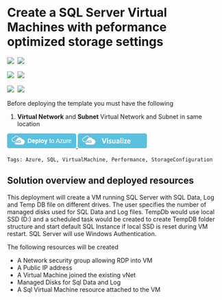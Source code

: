 # Create a SQL Server Virtual Machines with peformance optimized storage settings

<IMG SRC="https://azbotstorage.blob.core.windows.net/badges/101-sql-vm-new-storage/PublicLastTestDate.svg" />&nbsp;
<IMG SRC="https://azbotstorage.blob.core.windows.net/badges/101-sql-vm-new-storage/PublicDeployment.svg" />&nbsp;

<IMG SRC="https://azbotstorage.blob.core.windows.net/badges/101-sql-vm-new-storage/FairfaxLastTestDate.svg" />&nbsp;
<IMG SRC="https://azbotstorage.blob.core.windows.net/badges/101-sql-vm-new-storage/FairfaxDeployment.svg" />&nbsp;

<IMG SRC="https://azbotstorage.blob.core.windows.net/badges/101-sql-vm-new-storage/BestPracticeResult.svg" />&nbsp;
<IMG SRC="https://azbotstorage.blob.core.windows.net/badges/101-sql-vm-new-storage/CredScanResult.svg" />&nbsp;

Before deploying the template you must have the following

1. **Virtual Network** and **Subnet** Virtual Network and Subnet in same location

<a href="https://portal.azure.com/#create/Microsoft.Template/uri/https%3A%2F%2Fraw.githubusercontent.com%2FAzure%2Fazure-quickstart-templates%2Fmaster%2F101-sql-vm-new-storage%2Fazuredeploy.json" target="_blank">
    <img src="https://raw.githubusercontent.com/Azure/azure-quickstart-templates/master/1-CONTRIBUTION-GUIDE/images/deploytoazure.png"/>
</a>
<a href="http://armviz.io/#/?load=https%3A%2F%2Fraw.githubusercontent.com%2FAzure%2Fazure-quickstart-templates%2Fmaster%2F101-sql-vm-new-storage%2Fazuredeploy.json" target="_blank">
    <img src="https://raw.githubusercontent.com/Azure/azure-quickstart-templates/master/1-CONTRIBUTION-GUIDE/images/visualizebutton.png"/>
</a>

`Tags: Azure, SQL, VirtualMachine, Performance, StorageConfiguration`

## Solution overview and deployed resources

This deployment will create a VM running SQL Server with SQL Data, Log and Temp DB file on different drives.
The user specifies the number of managed disks used for SQL Data and Log files.
TempDb would use local SSD (D:) and a scheduled task would be created to create TempDB folder structure and start default SQL Instance if local SSD is reset during VM restart. 
SQL Server will use Windows Authentication.

The following resources will be created
 - A Network security group allowing RDP into VM
 - A Public IP address
 - A Virtual Machine joined the existing vNet
 - Managed Disks for Sql Data and Log 
 - A Sql Virtual Machine resource attached to the VM
